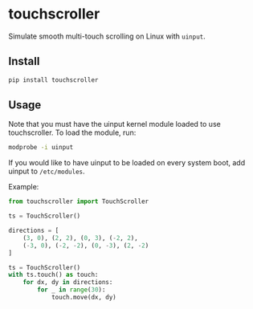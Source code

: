 # touchscroller

Simulate smooth multi-touch scrolling on Linux with `uinput`.

## Install

```bash
pip install touchscroller
```

## Usage

Note that you must have the uinput kernel module loaded to use touchscroller. To load the module, run:

```bash
modprobe -i uinput
```

If you would like to have uinput to be loaded on every system boot, add uinput to `/etc/modules`.

Example:

```py
from touchscroller import TouchScroller

ts = TouchScroller()

directions = [
    (3, 0), (2, 2), (0, 3), (-2, 2),
    (-3, 0), (-2, -2), (0, -3), (2, -2)
]

ts = TouchScroller()
with ts.touch() as touch:
    for dx, dy in directions:
        for _ in range(30):
            touch.move(dx, dy)

```